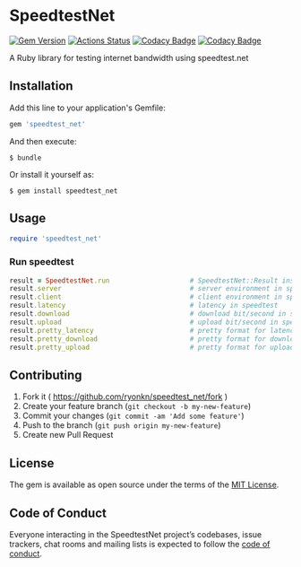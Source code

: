 # SpeedtestNet

[![Gem Version](https://badge.fury.io/rb/speedtest_net.svg)](https://badge.fury.io/rb/speedtest_net)
[![Actions Status](https://github.com/ryonkn/speedtest_net/workflows/GitHub%20Actions/badge.svg)](https://github.com/ryonkn/speedtest_net/actions)
[![Codacy Badge](https://app.codacy.com/project/badge/Grade/fa55809b2789403489d9d5063249c238)](https://www.codacy.com/manual/ryonkn/speedtest_net/dashboard?utm_source=github.com&amp;utm_medium=referral&amp;utm_content=ryonkn/speedtest_net&amp;utm_campaign=Badge_Grade)
[![Codacy Badge](https://app.codacy.com/project/badge/Coverage/fa55809b2789403489d9d5063249c238)](https://www.codacy.com/manual/ryonkn/speedtest_net/dashboard?utm_source=github.com&utm_medium=referral&utm_content=ryonkn/speedtest_net&utm_campaign=Badge_Coverage)

A Ruby library for testing internet bandwidth using speedtest.net

## Installation

Add this line to your application's Gemfile:

```ruby
gem 'speedtest_net'
```

And then execute:

    $ bundle

Or install it yourself as:

    $ gem install speedtest_net

## Usage

```ruby
require 'speedtest_net'
```

### Run speedtest

```ruby
result = SpeedtestNet.run                    # SpeedtestNet::Result instance
result.server                                # server environment in speedtest
result.client                                # client environment in speedtest
result.latency                               # latency in speedtest
result.download                              # download bit/second in speedtest
result.upload                                # upload bit/second in speedtest
result.pretty_latency                        # pretty format for latency in speedtest
result.pretty_download                       # pretty format for download bit/second in speedtest
result.pretty_upload                         # pretty format for upload bit/second in speedtest
```

## Contributing

1. Fork it ( https://github.com/ryonkn/speedtest_net/fork )
2. Create your feature branch (`git checkout -b my-new-feature`)
3. Commit your changes (`git commit -am 'Add some feature'`)
4. Push to the branch (`git push origin my-new-feature`)
5. Create new Pull Request

## License

The gem is available as open source under the terms of the [MIT License](https://opensource.org/licenses/MIT).

## Code of Conduct

Everyone interacting in the SpeedtestNet project’s codebases, issue trackers, chat rooms and mailing lists is expected to follow the [code of conduct](https://github.com/ryonkn/speedtest_net/blob/master/CODE_OF_CONDUCT.md).
